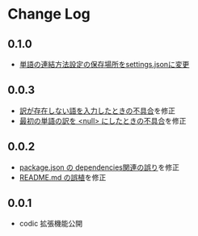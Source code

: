 # Change Log

## 0.1.0
- [単語の連結方法設定の保存場所をsettings.jsonに変更](https://github.com/codic-project/codic-vscode-extension/issues/9)

## 0.0.3
- [訳が存在しない語を入力したときの不具合](https://github.com/codic-project/codic-vscode-extension/issues/3)を修正
- [最初の単語の訳を &lt;null&gt; にしたときの不具合](https://github.com/codic-project/codic-vscode-extension/issues/4)を修正

## 0.0.2
- [package.json の dependencies関連の誤り](https://github.com/codic-project/codic-vscode-extension/issues/1)を修正
- [README.md の誤植](https://github.com/codic-project/codic-vscode-extension/issues/2)を修正

## 0.0.1
- codic 拡張機能公開